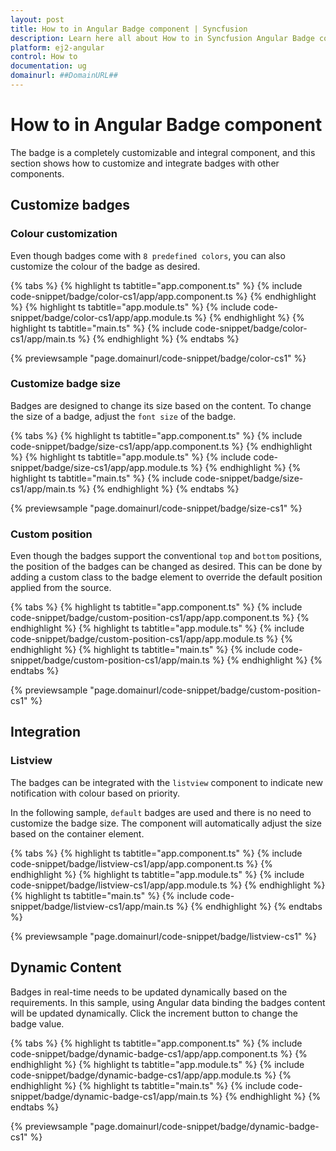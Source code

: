 ```yaml
---
layout: post
title: How to in Angular Badge component | Syncfusion
description: Learn here all about How to in Syncfusion Angular Badge component of Syncfusion Essential JS 2 and more.
platform: ej2-angular
control: How to 
documentation: ug
domainurl: ##DomainURL##
---
```


# How to in Angular Badge component

The badge is a completely customizable and integral component, and this section shows how to
customize and integrate badges with other components.

## Customize badges

### Colour customization

Even though badges come with `8 predefined colors`, you can also customize the colour of the badge as desired.

{% tabs %}
{% highlight ts tabtitle="app.component.ts" %}
{% include code-snippet/badge/color-cs1/app/app.component.ts %}
{% endhighlight %}
{% highlight ts tabtitle="app.module.ts" %}
{% include code-snippet/badge/color-cs1/app/app.module.ts %}
{% endhighlight %}
{% highlight ts tabtitle="main.ts" %}
{% include code-snippet/badge/color-cs1/app/main.ts %}
{% endhighlight %}
{% endtabs %}
  
{% previewsample "page.domainurl/code-snippet/badge/color-cs1" %}

### Customize badge size

Badges are designed to change its size based on the content. To change the size of a badge,
adjust the `font size` of the badge.

{% tabs %}
{% highlight ts tabtitle="app.component.ts" %}
{% include code-snippet/badge/size-cs1/app/app.component.ts %}
{% endhighlight %}
{% highlight ts tabtitle="app.module.ts" %}
{% include code-snippet/badge/size-cs1/app/app.module.ts %}
{% endhighlight %}
{% highlight ts tabtitle="main.ts" %}
{% include code-snippet/badge/size-cs1/app/main.ts %}
{% endhighlight %}
{% endtabs %}
  
{% previewsample "page.domainurl/code-snippet/badge/size-cs1" %}

### Custom position

Even though the badges support the conventional `top` and `bottom` positions, the position of the
badges can be changed as desired.
This can be done by adding a custom class to the badge element to override the default position applied
from the source.

{% tabs %}
{% highlight ts tabtitle="app.component.ts" %}
{% include code-snippet/badge/custom-position-cs1/app/app.component.ts %}
{% endhighlight %}
{% highlight ts tabtitle="app.module.ts" %}
{% include code-snippet/badge/custom-position-cs1/app/app.module.ts %}
{% endhighlight %}
{% highlight ts tabtitle="main.ts" %}
{% include code-snippet/badge/custom-position-cs1/app/main.ts %}
{% endhighlight %}
{% endtabs %}
  
{% previewsample "page.domainurl/code-snippet/badge/custom-position-cs1" %}

## Integration

### Listview

The badges can be integrated with the `listview` component to indicate new notification with colour based on priority.

In the following sample, `default` badges are used and there is no need to customize the
badge size. The component will automatically adjust the size based on the container element.

{% tabs %}
{% highlight ts tabtitle="app.component.ts" %}
{% include code-snippet/badge/listview-cs1/app/app.component.ts %}
{% endhighlight %}
{% highlight ts tabtitle="app.module.ts" %}
{% include code-snippet/badge/listview-cs1/app/app.module.ts %}
{% endhighlight %}
{% highlight ts tabtitle="main.ts" %}
{% include code-snippet/badge/listview-cs1/app/main.ts %}
{% endhighlight %}
{% endtabs %}
  
{% previewsample "page.domainurl/code-snippet/badge/listview-cs1" %}

## Dynamic Content

Badges in real-time needs to be updated dynamically based on the requirements. In this sample, using Angular data binding
the badges content will be updated dynamically. Click the increment button to change the badge value.

{% tabs %}
{% highlight ts tabtitle="app.component.ts" %}
{% include code-snippet/badge/dynamic-badge-cs1/app/app.component.ts %}
{% endhighlight %}
{% highlight ts tabtitle="app.module.ts" %}
{% include code-snippet/badge/dynamic-badge-cs1/app/app.module.ts %}
{% endhighlight %}
{% highlight ts tabtitle="main.ts" %}
{% include code-snippet/badge/dynamic-badge-cs1/app/main.ts %}
{% endhighlight %}
{% endtabs %}
  
{% previewsample "page.domainurl/code-snippet/badge/dynamic-badge-cs1" %}
